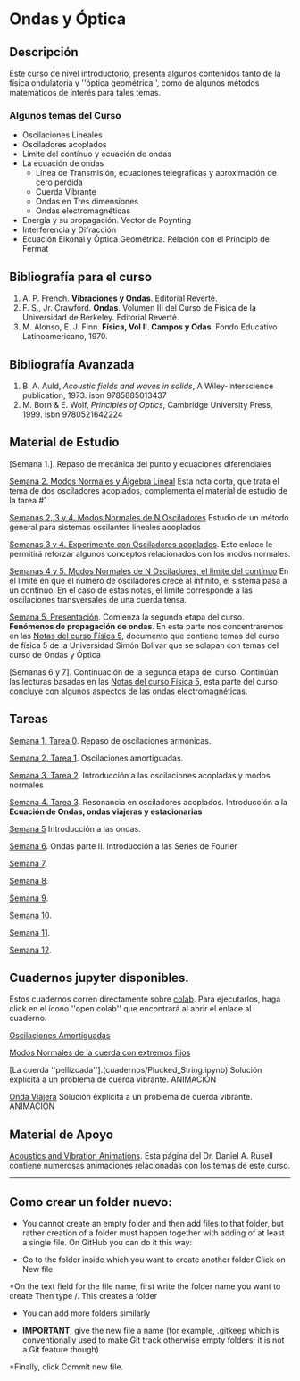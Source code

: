 # Ondas y Óptica

## Descripción

Este curso de nivel introductorio, presenta algunos contenidos tanto de la física ondulatoria y ''óptica geométrica'', como de algunos métodos matemáticos de interés para tales temas.

### Algunos temas del Curso

* Oscilaciones Lineales
* Osciladores acoplados
 * Límite del contínuo y ecuación de ondas
* La ecuación de ondas
  * Línea de Transmisión, ecuaciones telegráficas y aproximación de cero pérdida
  * Cuerda Vibrante
  * Ondas en Tres dimensiones
   * Ondas electromagnéticas
* Energía y su propagación. Vector de Poynting
* Interferencia y Difracción
* Ecuación Eikonal y Óptica Geométrica. Relación con el Principio de Fermat    

## Bibliografía para el curso

1. A. P. French. **Vibraciones y Ondas**. Editorial Reverté. 
2. F. S., Jr. Crawford. **Ondas**. Volumen III del Curso de Física de la Universidad de Berkeley. Editorial Reverté.
3. M. Alonso, E. J. Finn. **Física, Vol II. Campos y Odas**. Fondo Educativo Latinoamericano, 1970.

## Bibliografía Avanzada

1. B. A. Auld, *Acoustic fields and waves in solids*, A Wiley-Interscience publication, 1973. isbn 9785885013437
2. M. Born & E. Wolf, *Principles of Optics*, Cambridge University Press, 1999. isbn 9780521642224


## Material de Estudio

[Semana 1.]. Repaso de mecánica del punto y ecuaciones diferenciales

[Semana 2. Modos Normales y Álgebra Lineal](notas/Modos_Normales_cambio_de_base.pdf) Esta nota corta, que trata el tema de dos osciladores acoplados,  complementa el material de estudio de la tarea #1

[Semanas 2, 3 y 4. Modos Normales de N Osciladores](notas/Modos_Normales_de_N_Osciladores.pdf) Estudio de un método general para  sistemas oscilantes lineales acoplados 

[Semanas 3 y 4. Experimente con Osciladores acoplados](https://www.compadre.org/osp/EJSS/4137/164.htm). Este enlace le permitirá reforzar algunos conceptos relacionados con los modos normales.

[Semanas 4 y 5. Modos Normales de N Osciladores, el limite del contínuo](notas/SEMANA_4_5__Modos_Normales_Paso_AL_Cont_nuo.pdf) En el límite en que el número de osciladores crece al infinito, el sistema pasa a un contínuo. En el caso de estas notas, el límite corresponde a las oscilaciones transversales de una cuerda tensa.

[Semana 5. Presentación](notas/SEMANA_5_Ondas_y_Optica_Parte_II.pdf). Comienza la segunda etapa del curso. **Fenómenos de propagación de ondas**. En esta parte nos concentraremos en las [Notas del curso Física 5](notas/fisica5book.pdf), documento que contiene 
temas del curso de física 5 de la Universidad Simón Bolívar que se solapan con temas del curso de Ondas y Óptica

[Semanas 6 y 7]. Continuación de la segunda etapa del curso. Continúan las lecturas basadas en las [Notas del curso Física 5](notas/fisica5book.pdf), esta parte del curso concluye con algunos aspectos de las ondas electromagnéticas.

## Tareas

[Semana 1. Tarea 0](tareas/Ondas_y_Optica_Tarea_0.pdf).  Repaso de oscilaciones armónicas.

[Semana 2. Tarea 1](tareas/Ondas_y_Optica_Tarea_1.pdf).  Oscilaciones amortiguadas.

[Semana 3. Tarea 2](tareas/Tarea_2_Modos_Normales.pdf). Introducción a las oscilaciones acopladas y modos normales

[Semana 4. Tarea 3](tareas/Seemana_4__Tarea_3.pdf). Resonancia en osciladores acoplados. Introducción a la **Ecuación de Ondas, ondas viajeras y estacionarias** 

[Semana 5](tareas/Seemana_5__Tarea_4.pdf) Introducción a las ondas.

[Semana 6](tareas/Semana_6__Tarea_5.pdf). Ondas parte II. Introducción a las Series de Fourier

[Semana 7]().

[Semana 8](). 

[Semana 9](). 

[Semana 10]().

[Semana 11](). 

[Semana 12](). 

## Cuadernos jupyter disponibles.

Estos cuadernos corren directamente sobre [colab](https://colab.research.google.com/notebooks/intro.ipynb?utm_source=scs-index#recent=true). Para ejecutarlos, haga click en el ícono ''open colab'' que encontrará al abrir el enlace al cuaderno.

[Oscilaciones Amortiguadas]()

[Modos Normales de la cuerda con extremos fijos]()

[La cuerda ''pellizcada''].(cuadernos/Plucked_String.ipynb) Solución explícita a un problema de cuerda vibrante. ANIMACIÓN 

[Onda Viajera](cuadernos/Onda_Viajera_1D.ipynb) Solución explícita a un problema de cuerda vibrante. ANIMACIÓN 

## Material de Apoyo


[Acoustics and Vibration Animations](https://www.acs.psu.edu/drussell/demos.html). Esta página del Dr. Daniel A. Rusell contiene numerosas animaciones relacionadas con los temas de este curso.

---------------------------------------------------------------

## Como crear un folder nuevo:

* You cannot create an empty folder and then add files to that folder, but rather creation of a folder must happen together with adding of at least a single file. On GitHub you can do it this way:

* Go to the folder inside which you want to create another folder
Click on New file

*On the text field for the file name, first write the folder name you want to create
Then type /. This creates a folder

* You can add more folders similarly

* **IMPORTANT**, give the new file a name (for example, .gitkeep which is conventionally used to make Git track otherwise empty folders; it is not a Git feature though)

*Finally, click Commit new file.






